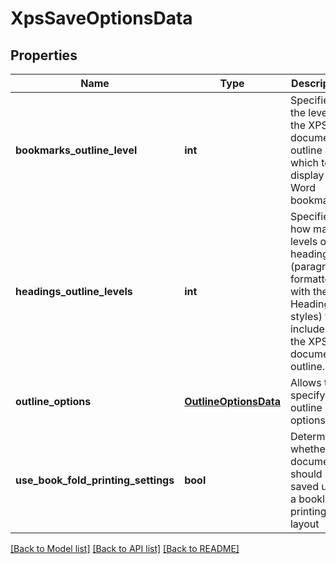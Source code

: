 # XpsSaveOptionsData

## Properties
Name | Type | Description | Notes
------------ | ------------- | ------------- | -------------
**bookmarks_outline_level** | **int** | Specifies the level in the XPS document outline at which to display Word bookmarks. | [optional] 
**headings_outline_levels** | **int** | Specifies how many levels of headings (paragraphs formatted with the Heading styles) to include in the XPS document outline. | [optional] 
**outline_options** | [**OutlineOptionsData**](OutlineOptionsData.md) | Allows to specify outline options | [optional] 
**use_book_fold_printing_settings** | **bool** | Determines whether the document should be saved using a booklet printing layout | [optional] 

[[Back to Model list]](../README.md#documentation-for-models) [[Back to API list]](../README.md#documentation-for-api-endpoints) [[Back to README]](../README.md)


